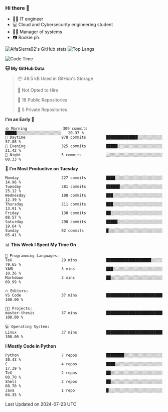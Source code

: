 ### Hi there 👋
- 👨‍💻 IT engineer
- 💻 Cloud and Cybersecurity engineering student
- 👨‍💼 Manager of systems
- 📷 Rookie ph.


![AlfaSierra92's GitHub stats](https://github-readme-stats.vercel.app/api?username=AlfaSierra92&theme=nord)
![Top Langs](https://github-readme-stats.vercel.app/api/top-langs/?username=AlfaSierra92&theme=nord&layout=compact)

<!--START_SECTION:waka-->
![Code Time](http://img.shields.io/badge/Code%20Time-148%20hrs%2054%20mins-blue)

**🐱 My GitHub Data** 

> 📦 49.5 kB Used in GitHub's Storage 
 > 
> 🚫 Not Opted to Hire
 > 
> 📜 18 Public Repositories 
 > 
> 🔑 5 Private Repositories 
 > 
**I'm an Early 🐤** 

```text
🌞 Morning                309 commits         █████░░░░░░░░░░░░░░░░░░░░   20.37 % 
🌆 Daytime                878 commits         ██████████████░░░░░░░░░░░   57.88 % 
🌃 Evening                325 commits         █████░░░░░░░░░░░░░░░░░░░░   21.42 % 
🌙 Night                  5 commits           ░░░░░░░░░░░░░░░░░░░░░░░░░   00.33 % 
```
📅 **I'm Most Productive on Tuesday** 

```text
Monday                   227 commits         ████░░░░░░░░░░░░░░░░░░░░░   14.96 % 
Tuesday                  381 commits         ██████░░░░░░░░░░░░░░░░░░░   25.12 % 
Wednesday                188 commits         ███░░░░░░░░░░░░░░░░░░░░░░   12.39 % 
Thursday                 211 commits         ███░░░░░░░░░░░░░░░░░░░░░░   13.91 % 
Friday                   130 commits         ██░░░░░░░░░░░░░░░░░░░░░░░   08.57 % 
Saturday                 298 commits         █████░░░░░░░░░░░░░░░░░░░░   19.64 % 
Sunday                   82 commits          █░░░░░░░░░░░░░░░░░░░░░░░░   05.41 % 
```


📊 **This Week I Spent My Time On** 

```text
💬 Programming Languages: 
TeX                      29 mins             ████████████████████░░░░░   79.65 % 
YAML                     3 mins              ███░░░░░░░░░░░░░░░░░░░░░░   10.36 % 
Markdown                 3 mins              ██░░░░░░░░░░░░░░░░░░░░░░░   09.99 % 

🔥 Editors: 
VS Code                  37 mins             █████████████████████████   100.00 % 

🐱‍💻 Projects: 
master-thesis            37 mins             █████████████████████████   100.00 % 

💻 Operating System: 
Linux                    37 mins             █████████████████████████   100.00 % 
```

**I Mostly Code in Python** 

```text
Python                   7 repos             ████████░░░░░░░░░░░░░░░░░   30.43 % 
C                        4 repos             ████░░░░░░░░░░░░░░░░░░░░░   17.39 % 
TeX                      2 repos             ██░░░░░░░░░░░░░░░░░░░░░░░   08.70 % 
Shell                    2 repos             ██░░░░░░░░░░░░░░░░░░░░░░░   08.70 % 
Java                     1 repo              █░░░░░░░░░░░░░░░░░░░░░░░░   04.35 % 
```




 Last Updated on 2024-07-23 UTC
<!--END_SECTION:waka-->

<!--
**AlfaSierra92/AlfaSierra92** is a ✨ _special_ ✨ repository because its `README.md` (this file) appears on your GitHub profile.

Here are some ideas to get you started:

- 🔭 I’m currently working on ...
- 🌱 I’m currently learning ...
- 👯 I’m looking to collaborate on ...
- 🤔 I’m looking for help with ...
- 💬 Ask me about ...
- 📫 How to reach me: ...
- 😄 Pronouns: ...
- ⚡ Fun fact: ...
-->
